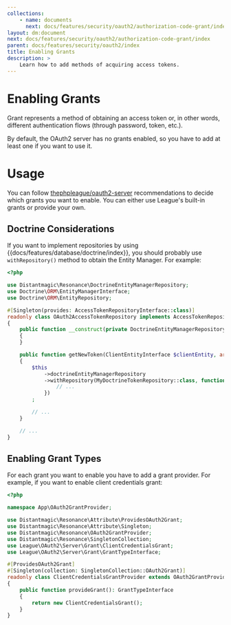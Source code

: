 ```yaml
---
collections: 
    - name: documents
      next: docs/features/security/oauth2/authorization-code-grant/index
layout: dm:document
next: docs/features/security/oauth2/authorization-code-grant/index
parent: docs/features/security/oauth2/index
title: Enabling Grants
description: >
    Learn how to add methods of acquiring access tokens.
---
```


# Enabling Grants

Grant represents a method of obtaining an access token or, in other words, 
different authentication flows (through password, token, etc.).

By default, the OAuth2 server has no grants enabled, so you have to add at 
least one if you want to use it.

# Usage

You can follow 
[thephpleague/oauth2-server](https://oauth2.thephpleague.com/authorization-server/which-grant/)
recommendations to decide which grants you want to enable. You can either use 
League's built-in grants or provide your own.

## Doctrine Considerations

If you want to implement repositories by using
{{docs/features/database/doctrine/index}}, you should probably use 
`withRepository()` method to obtain the Entity Manager. For example:

```php
<?php

use Distantmagic\Resonance\DoctrineEntityManagerRepository;
use Doctrine\ORM\EntityManagerInterface;
use Doctrine\ORM\EntityRepository;

#[Singleton(provides: AccessTokenRepositoryInterface::class)]
readonly class OAuth2AccessTokenRepository implements AccessTokenRepositoryInterface
{
    public function __construct(private DoctrineEntityManagerRepository $doctrineEntityManagerRepository) 
    {
    }

    public function getNewToken(ClientEntityInterface $clientEntity, array $scopes, $userIdentifier = null)
    {
        $this
            ->doctrineEntityManagerRepository
            ->withRepository(MyDoctrineTokenRepository::class, function (EntityManagerInterface $entityManager, EntityRepository $entityRepository) {
                // ...
            })
        ;

        // ...
    }

    // ...
}
```

## Enabling Grant Types

For each grant you want to enable you have to add a grant provider. For 
example, if you want to enable client credentials grant:

```php file:app/OAuth2GrantProvider/ClientCredentialsGrantProvider.php
<?php

namespace App\OAuth2GrantProvider;

use Distantmagic\Resonance\Attribute\ProvidesOAuth2Grant;
use Distantmagic\Resonance\Attribute\Singleton;
use Distantmagic\Resonance\OAuth2GrantProvider;
use Distantmagic\Resonance\SingletonCollection;
use League\OAuth2\Server\Grant\ClientCredentialsGrant;
use League\OAuth2\Server\Grant\GrantTypeInterface;

#[ProvidesOAuth2Grant]
#[Singleton(collection: SingletonCollection::OAuth2Grant)]
readonly class ClientCredentialsGrantProvider extends OAuth2GrantProvider
{
    public function provideGrant(): GrantTypeInterface
    {
        return new ClientCredentialsGrant();
    }
}
```
